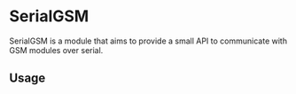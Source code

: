 # SerialGSM

SerialGSM is a module that aims to provide a small API to communicate with GSM modules over serial.

## Usage

```

```